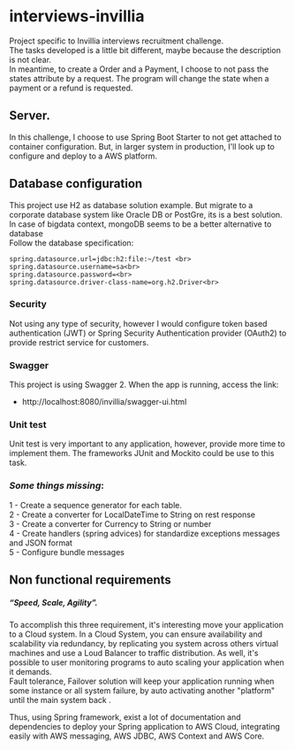 # interviews-invillia
Project specific to Invillia interviews recruitment challenge.<br>
The tasks developed is a little bit different, maybe because the description is not clear. <br>
In meantime, to create a Order and a Payment, I choose to not pass the states attribute by a request. The program will change the state when a payment or a refund is requested. 



## Server.
In this challenge, I choose to use Spring Boot Starter to not get attached to container configuration. But, in larger system in production,
I'll look up to configure and deploy to a AWS platform.   


## Database configuration
This project use H2 as database solution example. But migrate to a corporate database system like Oracle DB or PostGre, its is a best solution. In case of bigdata context, mongoDB seems to be a better alternative to database 
<br>Follow the database specification:

```properties
spring.datasource.url=jdbc:h2:file:~/test <br>
spring.datasource.username=sa<br> 
spring.datasource.password=<br>
spring.datasource.driver-class-name=org.h2.Driver<br>
```
### Security
Not using any type of security, however I would configure token based authentication (JWT) or Spring Security Authentication provider (OAuth2) to provide restrict service for customers.

### Swagger
This project is using Swagger 2. When the app is running, access the link: 
* http://localhost:8080/invillia/swagger-ui.html 

### Unit test
Unit test is very important to any application, however, provide more time to implement them.
The frameworks JUnit and Mockito could be use to this task.
 
### *Some things missing*:
1 - Create a sequence generator for each table. <br>
2 - Create a converter for LocalDateTime to String on rest response<br>
3 - Create a converter for Currency  to String or number <br>
4 - Create handlers (spring advices) for standardize exceptions messages and JSON format <br>
5 - Configure bundle messages<br>

## Non functional requirements
##### *“Speed, Scale, Agility”.*
To accomplish this three requirement, it's interesting move your application to a Cloud system. 
In a Cloud System, you can ensure availability and scalability via redundancy, by replicating you system across 
others virtual machines and use a Loud Balancer to traffic distribution. As well, it's possible to user monitoring programs to auto scaling your application when it demands. <br>
Fault tolerance, Failover solution will keep your application running when some instance or all system failure, by auto activating another "platform" until the main system back . <br>

Thus, using Spring framework, exist a lot of documentation and dependencies to deploy your Spring application to AWS Cloud, integrating easily with 
AWS messaging, AWS JDBC, AWS Context and AWS Core.     
